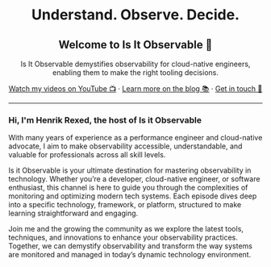 <h1 align="center">
    Understand. Observe. Decide.
</h1>

<h2 align="center">Welcome to Is It Observable 👋</h2>

<p align="center">
Is It Observable demystifies observability for cloud-native engineers, enabling them to make the right tooling decisions.
</p>

<p align="center">
  <a href="https://www.youtube.com/@isitobservable">Watch my videos on YouTube 📺</a>
  ·
  <a href="https://isitobservable.io/">Learn more on the blog 📚</a>
  ·
  <a href="https://www.linkedin.com/company/isitobservable/">Get in touch 💬</a>
</p>

---

<h3 align="left">
Hi, I'm Henrik Rexed, the host of Is it Observable
</h3>
<p align="left">
With many years of experience as a performance engineer and cloud-native advocate, I aim to make observability accessible, understandable, and valuable for professionals across all skill levels. 
</p>
<p align="left">
Is it Observable is your ultimate destination for mastering observability in technology. Whether you’re a developer, cloud-native engineer, or software enthusiast, this channel is here to guide you through the complexities of monitoring and optimizing modern tech systems.
Each episode dives deep into a specific technology, framework, or platform, structured to make learning straightforward and engaging.
</p>
<p align="left">
Join me and the growing the community as we explore the latest tools, techniques, and innovations to enhance your observability practices. Together, we can demystify observability and transform the way systems are monitored and managed in today’s dynamic technology environment. 
</p>
